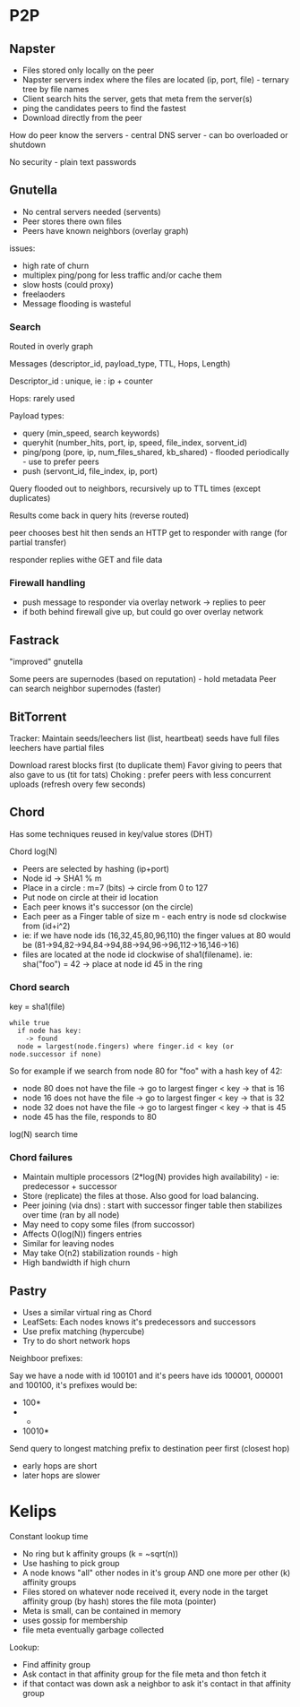 # P2P

## Napster
- Files stored only locally on the peer
- Napster servers index where the files are located (ip, port, file) - ternary tree by file names
- Client search hits the server, gets that meta frem the server(s)
- ping the candidates peers to find the fastest
- Download directly from the peer

How do peer know the servers - central DNS server - can bo overloaded or shutdown

No security - plain text passwords

## Gnutella
- No central servers needed (servents)
- Peer stores there own files
- Peers have known neighbors (overlay graph)

issues:
- high rate of churn
- multiplex ping/pong for less traffic and/or cache them
- slow hosts (could proxy)
- freelaoders
- Message flooding is wasteful

### Search 
Routed in overly graph

Messages (descriptor_id, payload_type, TTL, Hops, Length)

Descriptor_id : unique, ie : ip + counter

Hops:  rarely used

Payload types:
- query (min_speed, search keywords)
- queryhit (number_hits, port, ip, speed, file_index, sorvent_id)
- ping/pong (pore, ip, num_files_shared, kb_shared) - flooded periodically - use to prefer peers
- push (servont_id, file_index, ip, port)

Query flooded out to neighbors, recursively up to TTL times (except duplicates)

Results come back in query hits (reverse routed)

peer chooses best hit then sends an HTTP get to responder with range (for partial transfer)

responder replies withe GET and file data

### Firewall handling
- push message to responder via overlay network -> replies to peer
- if both behind firewall give up, but could go over overlay network

## Fastrack
"improved" gnutella

Some peers are supernodes (based on reputation) - hold metadata
Peer can search neighbor supernodes (faster)

## BitTorrent
Tracker: Maintain seeds/leechers list (list, heartbeat)
seeds have full files
leechers have partial files

Download rarest blocks first (to duplicate them)
Favor giving to peers that also gave to us (tit for tats)
Choking : prefer peers with less concurrent uploads (refresh overy few seconds)

## Chord
Has some techniques reused in key/value stores (DHT)

Chord log(N)

- Peers are selected by hashing (ip+port)  
- Node id -> SHA1 % m
- Place in a circle : m=7 (bits) -> circle from 0 to 127
- Put node on circle at their id location
- Each peer knows it's successor (on the circle)
- Each peer as a Finger table of size m - each entry is node sd clockwise from (id+i^2)
- ie: if we have node ids (16,32,45,80,96,110) the finger values at 80 would be (81->94,82->94,84->94,88->94,96->96,112->16,146->16)
- files are located at the node id clockwise of sha1(filename). ie: sha("foo") = 42 -> place at node id 45 in the ring

### Chord search
key = sha1(file)

```
while true
  if node has key:
    -> found 
  node = largest(node.fingers) where finger.id < key (or node.successor if none) 
```

So for example if we search from node 80 for "foo" with a hash key of 42:
- node 80 does not have the file -> go to largest finger < key -> that is 16
- node 16 does not have the file -> go to largest finger < key -> that is 32
- node 32 does not have the file -> go to largest finger < key -> that is 45
- node 45 has the file, responds to 80

log(N) search time

### Chord failures
- Maintain multiple processors (2*log(N) provides high availability) - ie: predecessor + successor
- Store (replicate) the files at those. Also good for load balancing.
- Peer joining (via dns) : start  with successor finger table then stabilizes over time (ran by all node)
- May need to copy some files (from succossor)
- Affects O(log(N)) fingers entries
- Similar for leaving nodes
- May take O(n2) stabilization rounds - high
- High bandwidth if high churn

## Pastry
- Uses a similar virtual ring as Chord
- LeafSets: Each nodes knows it's predecessors and successors
- Use prefix matching (hypercube)
- Try to do short network hops

Neighboor prefixes:

Say we have a node with id 100101 and it's peers have ids 100001, 000001 and 100100, it's prefixes would be:

- 100*
- *
- 10010*

Send query to longest matching prefix to destination peer first (closest hop)
- early hops are short
- later hops are slower

# Kelips
Constant lookup time

- No ring but k affinity groups (k = ~sqrt(n)) 
- Use hashing to pick group
- A node knows "all" other nodes in it's group AND one more per other (k) affinity groups
- Files stored on whatever node received it, every node in the target affinity group (by hash) stores the file mota (pointer)
- Meta is small, can be contained in memory
- uses gossip for membership
- file meta eventually garbage collected

Lookup:

- Find affinity group
- Ask contact in that affinity group for the file meta and thon fetch it
- if that contact was down ask a neighbor to ask it's contact in that affinity group
